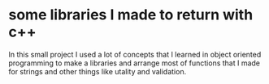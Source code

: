 # some libraries I made to return with c++
In this small project I used a lot of concepts that I learned in object oriented programming to make a libraries and  arrange most of functions that I made for strings and other things like utality and validation.
